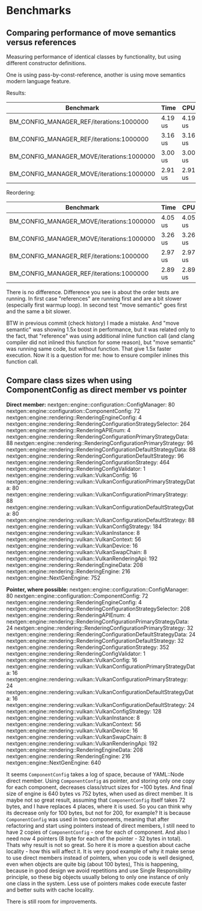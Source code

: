 # Benchmarks

## Comparing performance of move semantics versus references

Measuring performance of identical classes by functionality,
but using different constructor definitions.

One is using pass-by-const-reference, another is using move semantics
modern language feature.

Results:

| Benchmark                                 | Time    | CPU     | Iterations |
| ----------------------------------------- | ------- | ------- | ---------- |
| BM_CONFIG_MANAGER_REF/iterations:1000000  | 4.19 us | 4.19 us | 1000000    |
| BM_CONFIG_MANAGER_REF/iterations:1000000  | 3.16 us | 3.16 us | 1000000    |
| BM_CONFIG_MANAGER_MOVE/iterations:1000000 | 3.00 us | 3.00 us | 1000000    |
| BM_CONFIG_MANAGER_MOVE/iterations:1000000 | 2.91 us | 2.91 us | 1000000    |

Reordering:

| Benchmark                                 | Time    | CPU     | Iterations |
| ----------------------------------------- | ------- | ------- | ---------- |
| BM_CONFIG_MANAGER_MOVE/iterations:1000000 | 4.05 us | 4.05 us | 1000000    |
| BM_CONFIG_MANAGER_MOVE/iterations:1000000 | 3.26 us | 3.26 us | 1000000    |
| BM_CONFIG_MANAGER_REF/iterations:1000000  | 2.97 us | 2.97 us | 1000000    |
| BM_CONFIG_MANAGER_REF/iterations:1000000  | 2.89 us | 2.89 us | 1000000    |

There is no difference. Difference you see is about the order tests are running.
In first case "references" are running first and are a bit slower (especially
first warmup loop). In second test "move semantic" goes first and the same
a bit slower.

BTW in previous commit (check history) I made a mistake. And "move semantic"
was showing 1.5x boost in performance, but it was related only to the fact,
that "reference" was using additional inline function call (and clang compiler
did not inlined this function for some reason), but "move semantic" was running
same code, but without function. That give 1.5x faster execution. Now it is
a question for me: how to ensure compiler inlines this function call.

## Compare class sizes when using ComponentConfig as direct member vs pointer

**Direct member:**
nextgen::engine::configuration::ConfigManager: 80
nextgen::engine::configuration::ComponentConfig: 72
nextgen::engine::rendering::RenderingEngineConfig: 4
nextgen::engine::rendering::RenderingConfigurationStrategySelector: 264
nextgen::engine::rendering::RenderingAPIEnum: 4
nextgen::engine::rendering::RenderingConfigurationPrimaryStrategyData: 88
nextgen::engine::rendering::RenderingConfigurationPrimaryStrategy: 96
nextgen::engine::rendering::RenderingConfigurationDefaultStrategyData: 88
nextgen::engine::rendering::RenderingConfigurationDefaultStrategy: 96
nextgen::engine::rendering::RenderingConfigurationStrategy: 464
nextgen::engine::rendering::RenderingConfigValidator: 1
nextgen::engine::rendering::vulkan::VulkanConfig: 16
nextgen::engine::rendering::vulkan::VulkanConfigurationPrimaryStrategyData: 80
nextgen::engine::rendering::vulkan::VulkanConfigurationPrimaryStrategy: 88
nextgen::engine::rendering::vulkan::VulkanConfigurationDefaultStrategyData: 80
nextgen::engine::rendering::vulkan::VulkanConfigurationDefaultStrategy: 88
nextgen::engine::rendering::vulkan::VulkanConfigStrategy: 184
nextgen::engine::rendering::vulkan::VulkanInstance: 8
nextgen::engine::rendering::vulkan::VulkanContext: 56
nextgen::engine::rendering::vulkan::VulkanDevice: 16
nextgen::engine::rendering::vulkan::VulkanSwapChain: 8
nextgen::engine::rendering::vulkan::VulkanRenderingApi: 192
nextgen::engine::rendering::RenderingEngineData: 208
nextgen::engine::rendering::RenderingEngine: 216
nextgen::engine::NextGenEngine: 752

**Pointer, where possible:**
nextgen::engine::configuration::ConfigManager: 80
nextgen::engine::configuration::ComponentConfig: 72
nextgen::engine::rendering::RenderingEngineConfig: 4
nextgen::engine::rendering::RenderingConfigurationStrategySelector: 208
nextgen::engine::rendering::RenderingAPIEnum: 4
nextgen::engine::rendering::RenderingConfigurationPrimaryStrategyData: 24
nextgen::engine::rendering::RenderingConfigurationPrimaryStrategy: 32
nextgen::engine::rendering::RenderingConfigurationDefaultStrategyData: 24
nextgen::engine::rendering::RenderingConfigurationDefaultStrategy: 32
nextgen::engine::rendering::RenderingConfigurationStrategy: 352
nextgen::engine::rendering::RenderingConfigValidator: 1
nextgen::engine::rendering::vulkan::VulkanConfig: 16
nextgen::engine::rendering::vulkan::VulkanConfigurationPrimaryStrategyData: 16
nextgen::engine::rendering::vulkan::VulkanConfigurationPrimaryStrategy: 24
nextgen::engine::rendering::vulkan::VulkanConfigurationDefaultStrategyData: 16
nextgen::engine::rendering::vulkan::VulkanConfigurationDefaultStrategy: 24
nextgen::engine::rendering::vulkan::VulkanConfigStrategy: 128
nextgen::engine::rendering::vulkan::VulkanInstance: 8
nextgen::engine::rendering::vulkan::VulkanContext: 56
nextgen::engine::rendering::vulkan::VulkanDevice: 16
nextgen::engine::rendering::vulkan::VulkanSwapChain: 8
nextgen::engine::rendering::vulkan::VulkanRenderingApi: 192
nextgen::engine::rendering::RenderingEngineData: 208
nextgen::engine::rendering::RenderingEngine: 216
nextgen::engine::NextGenEngine: 640

It seems `ComponentConfig` takes a log of space, because of YAML::Node direct member. Using `ComponentConfig`
as pointer, and storing only one copy for each component, decreases class/struct sizes for ~100 bytes.
And final size of engine is 640 bytes vs 752 bytes, when used as direct member.
It is maybe not so great result, assuming that `ComponentConfig` itself takes 72 bytes, and I have replaces
4 places, where it is used. So you can think why its decrease only for 100 bytes, but not for 200, for example?
It is because `ComponentConfig` was used in two components, meaning that after refactoring and start using
pointers instead of direct members, I still need to have 2 copies of `ComponentConfig` - one for each of component.
And also I need now 4 pointers (8 byte for each of the pointer - 32 bytes in total). Thats why result is not so great.
So here it is more a question about cache locality - how this will affect it.
It is very good example of why it make sense to use direct members instead of pointers, when you code
is well designed, even when objects are quite big (about 100 bytes), This is happening, because in good design
we avoid repetitions and use Single Responsibility principle, so these big objects usually belong to only one instance
of only one class in the system. Less use of pointers makes code execute faster and better suits with cache
locality.

There is still room for improvements.
